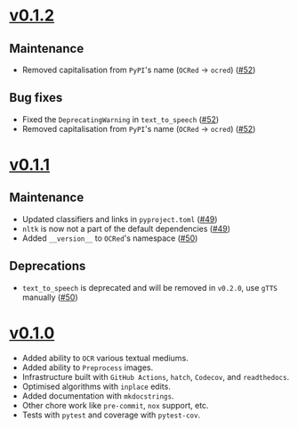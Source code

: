 # [v0.1.2](https://github.com/Saransh-cpp/OCRed/tree/v0.1.2)

## Maintenance

- Removed capitalisation from `PyPI`'s name (`OCRed` -> `ocred`) ([#52](https://github.com/Saransh-cpp/OCRed/pull/52))

## Bug fixes

- Fixed the `DeprecatingWarning` in `text_to_speech` ([#52](https://github.com/Saransh-cpp/OCRed/pull/52))
- Removed capitalisation from `PyPI`'s name (`OCRed` -> `ocred`) ([#52](https://github.com/Saransh-cpp/OCRed/pull/52))

# [v0.1.1](https://github.com/Saransh-cpp/OCRed/tree/v0.1.1)

## Maintenance

- Updated classifiers and links in `pyproject.toml` ([#49](https://github.com/Saransh-cpp/OCRed/pull/49))
- `nltk` is now not a part of the default dependencies ([#49](https://github.com/Saransh-cpp/OCRed/pull/49))
- Added `__version__` to `OCRed`'s namespace ([#50](https://github.com/Saransh-cpp/OCRed/pull/50))

## Deprecations

- `text_to_speech` is deprecated and will be removed in `v0.2.0`, use `gTTS` manually ([#50](https://github.com/Saransh-cpp/OCRed/pull/50))

# [v0.1.0](https://github.com/Saransh-cpp/OCRed/tree/v0.1.0)

- Added ability to `OCR` various textual mediums.
- Added ability to `Preprocess` images.
- Infrastructure built with `GitHub Actions`, `hatch`, `Codecov`, and `readthedocs`.
- Optimised algorithms with `inplace` edits.
- Added documentation with `mkdocstrings`.
- Other chore work like `pre-commit`, `nox` support, etc.
- Tests with `pytest` and coverage with `pytest-cov`.
